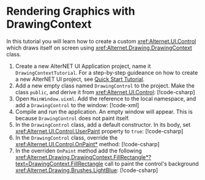 # Rendering Graphics with DrawingContext

In this tutorial you will learn how to create a custom <xref:Alternet.UI.Control> which draws itself on screen using <xref:Alternet.Drawing.DrawingContext> class.

1. Create a new AlterNET UI Application project, name it `DrawingContextTutorial`. For a step-by-step guideance on how to create a new AlterNET UI project,
    see [Quick Start Tutorial](../quick-start/quick-start.md).
1. Add a new empty class named `DrawingControl` to the project. Make the class `public`, and derive it from <xref:Alternet.UI.Control>:
   [!code-csharp[](examples/DrawingContextTutorial/DrawingControl-Step1.cs?highlight=1,5)]
1. Open `MainWindow.uixml`. Add the reference to the local namespace, and add a `DrawingControl` to the window:
   [!code-xml[](examples/DrawingContextTutorial/MainWindow.uixml?highlight=5,6)]
1. Compile and run the application. An empty window will appear. This is because `DrawingControl` does not paint itself.
1. In the `DrawingControl` class, add a default constructor. In its body, set <xref:Alternet.UI.Control.UserPaint> property to `true`:
   [!code-csharp[](examples/DrawingContextTutorial/DrawingControl-Step2.cs?highlight=10)]
1. In the `DrawingControl` class, override the <xref:Alternet.UI.Control.OnPaint*> method:
   [!code-csharp[](examples/DrawingContextTutorial/DrawingControl-Step3.cs?highlight=13-15)]
1. In the overriden `OnPaint` method add the following
   <xref:Alternet.Drawing.DrawingContext.FillRectangle*?text=DrawingContext.FillRectangle> call to
   paint the control's background <xref:Alternet.Drawing.Brushes.LightBlue>:
   [!code-csharp[](examples/DrawingContextTutorial/DrawingControl-Step4.cs?highlight=15)]